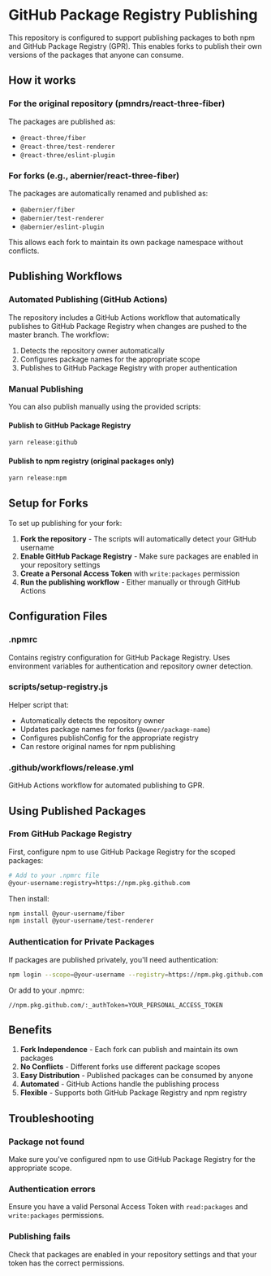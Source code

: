 # GitHub Package Registry Publishing

This repository is configured to support publishing packages to both npm and GitHub Package Registry (GPR). This enables forks to publish their own versions of the packages that anyone can consume.

## How it works

### For the original repository (pmndrs/react-three-fiber)

The packages are published as:

- `@react-three/fiber`
- `@react-three/test-renderer`
- `@react-three/eslint-plugin`

### For forks (e.g., abernier/react-three-fiber)

The packages are automatically renamed and published as:

- `@abernier/fiber`
- `@abernier/test-renderer`
- `@abernier/eslint-plugin`

This allows each fork to maintain its own package namespace without conflicts.

## Publishing Workflows

### Automated Publishing (GitHub Actions)

The repository includes a GitHub Actions workflow that automatically publishes to GitHub Package Registry when changes are pushed to the master branch. The workflow:

1. Detects the repository owner automatically
2. Configures package names for the appropriate scope
3. Publishes to GitHub Package Registry with proper authentication

### Manual Publishing

You can also publish manually using the provided scripts:

#### Publish to GitHub Package Registry

```bash
yarn release:github
```

#### Publish to npm registry (original packages only)

```bash
yarn release:npm
```

## Setup for Forks

To set up publishing for your fork:

1. **Fork the repository** - The scripts will automatically detect your GitHub username
2. **Enable GitHub Package Registry** - Make sure packages are enabled in your repository settings
3. **Create a Personal Access Token** with `write:packages` permission
4. **Run the publishing workflow** - Either manually or through GitHub Actions

## Configuration Files

### .npmrc

Contains registry configuration for GitHub Package Registry. Uses environment variables for authentication and repository owner detection.

### scripts/setup-registry.js

Helper script that:

- Automatically detects the repository owner
- Updates package names for forks (`@owner/package-name`)
- Configures publishConfig for the appropriate registry
- Can restore original names for npm publishing

### .github/workflows/release.yml

GitHub Actions workflow for automated publishing to GPR.

## Using Published Packages

### From GitHub Package Registry

First, configure npm to use GitHub Package Registry for the scoped packages:

```bash
# Add to your .npmrc file
@your-username:registry=https://npm.pkg.github.com
```

Then install:

```bash
npm install @your-username/fiber
npm install @your-username/test-renderer
```

### Authentication for Private Packages

If packages are published privately, you'll need authentication:

```bash
npm login --scope=@your-username --registry=https://npm.pkg.github.com
```

Or add to your .npmrc:

```
//npm.pkg.github.com/:_authToken=YOUR_PERSONAL_ACCESS_TOKEN
```

## Benefits

1. **Fork Independence** - Each fork can publish and maintain its own packages
2. **No Conflicts** - Different forks use different package scopes
3. **Easy Distribution** - Published packages can be consumed by anyone
4. **Automated** - GitHub Actions handle the publishing process
5. **Flexible** - Supports both GitHub Package Registry and npm registry

## Troubleshooting

### Package not found

Make sure you've configured npm to use GitHub Package Registry for the appropriate scope.

### Authentication errors

Ensure you have a valid Personal Access Token with `read:packages` and `write:packages` permissions.

### Publishing fails

Check that packages are enabled in your repository settings and that your token has the correct permissions.
